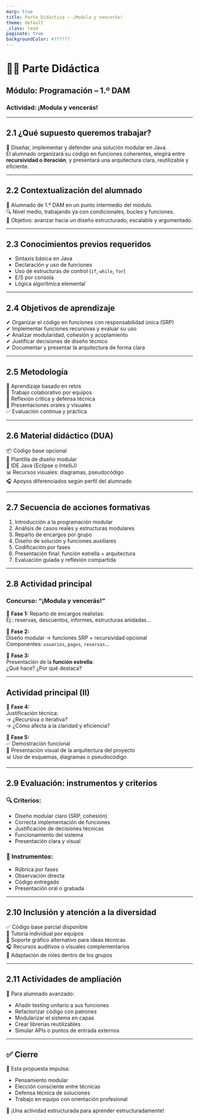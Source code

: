 ```yaml
---
marp: true
title: Parte Didáctica – ¡Modula y vencerás!
theme: default
_class: lead
paginate: true
backgroundColor: #ffffff
---
```


# 👨‍💻 Parte Didáctica  
## Módulo: Programación – 1.º DAM  
### Actividad: ¡Modula y vencerás!

---

## 2.1 ¿Qué supuesto queremos trabajar?

🎯 Diseñar, implementar y defender una solución modular en Java.  
El alumnado organizará su código en funciones coherentes, elegirá entre **recursividad o iteración**, y presentará una arquitectura clara, reutilizable y eficiente.

---

## 2.2 Contextualización del alumnado

👥 Alumnado de 1.º DAM en un punto intermedio del módulo.  
🔍 Nivel medio, trabajando ya con condicionales, bucles y funciones.  
🎯 Objetivo: avanzar hacia un diseño estructurado, escalable y argumentado.

---

## 2.3 Conocimientos previos requeridos

- Sintaxis básica en Java  
- Declaración y uso de funciones  
- Uso de estructuras de control (`if`, `while`, `for`)  
- E/S por consola  
- Lógica algorítmica elemental

---

## 2.4 Objetivos de aprendizaje

✔ Organizar el código en funciones con responsabilidad única (SRP)  
✔ Implementar funciones recursivas y evaluar su uso  
✔ Analizar modularidad, cohesión y acoplamiento  
✔ Justificar decisiones de diseño técnico  
✔ Documentar y presentar la arquitectura de forma clara

---

## 2.5 Metodología

🔧 Aprendizaje basado en retos  
👥 Trabajo colaborativo por equipos  
🧠 Reflexión crítica y defensa técnica  
💬 Presentaciones orales y visuales  
✅ Evaluación continua y práctica

---

## 2.6 Material didáctico (DUA)

📦 Código base opcional  
📑 Plantilla de diseño modular  
🧱 IDE Java (Eclipse o IntelliJ)  
📊 Recursos visuales: diagramas, pseudocódigo  
🎧 Apoyos diferenciados según perfil del alumnado

---

## 2.7 Secuencia de acciones formativas

1. Introducción a la programación modular  
2. Análisis de casos reales y estructuras modulares  
3. Reparto de encargos por grupo  
4. Diseño de solución y funciones auxiliares  
5. Codificación por fases  
6. Presentación final: función estrella + arquitectura  
7. Evaluación guiada y reflexión compartida

---

## 2.8 Actividad principal  
### Concurso: “¡Modula y vencerás!”

🔹 **Fase 1:** Reparto de encargos realistas:  
Ej.: reservas, descuentos, informes, estructuras anidadas…

🔹 **Fase 2:**  
Diseño modular → funciones SRP + recursividad opcional  
Componentes: `usuarios`, `pagos`, `reservas`...

🔹 **Fase 3:**  
Presentación de la **función estrella**:  
¿Qué hace? ¿Por qué destaca?

---

## Actividad principal (II)

🔹 **Fase 4:**  
Justificación técnica:  
→ ¿Recursiva o iterativa?  
→ ¿Cómo afecta a la claridad y eficiencia?

🔹 **Fase 5:**  
✅ Demostración funcional  
🧩 Presentación visual de la arquitectura del proyecto  
📊 Uso de esquemas, diagramas o pseudocódigo

---

## 2.9 Evaluación: instrumentos y criterios

### 🔍 Criterios:

- Diseño modular claro (SRP, cohesión)  
- Correcta implementación de funciones  
- Justificación de decisiones técnicas  
- Funcionamiento del sistema  
- Presentación clara y visual

### 📑 Instrumentos:

- Rúbrica por fases  
- Observación directa  
- Código entregado  
- Presentación oral o grabada

---

## 2.10 Inclusión y atención a la diversidad

✅ Código base parcial disponible  
🧭 Tutoría individual por equipos  
🎨 Soporte gráfico alternativo para ideas técnicas  
🎧 Recursos auditivos o visuales complementarios  
👥 Adaptación de roles dentro de los grupos

---

## 2.11 Actividades de ampliación

🚀 Para alumnado avanzado:

- Añadir testing unitario a sus funciones  
- Refactorizar código con patrones  
- Modularizar el sistema en capas  
- Crear librerías reutilizables  
- Simular APIs o puntos de entrada externos

---

## ✅ Cierre

🧠 Esta propuesta impulsa:

- Pensamiento modular  
- Elección consciente entre técnicas  
- Defensa técnica de soluciones  
- Trabajo en equipo con orientación profesional

🚀 ¡Una actividad estructurada para aprender estructuradamente!
